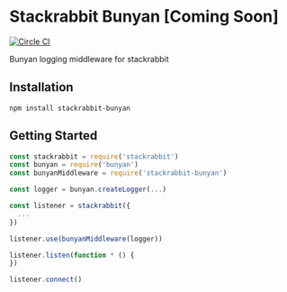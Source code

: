 # Stackrabbit Bunyan [Coming Soon]

[![Circle CI](https://circleci.com/gh/danethurber/stackrabbit-bunyan.svg?style=shield)](https://circleci.com/gh/danethurber/stackrabbit-bunyan)

Bunyan logging middleware for stackrabbit

## Installation

```
npm install stackrabbit-bunyan
```

## Getting Started

```js
const stackrabbit = require('stackrabbit')
const bunyan = require('bunyan')
const bunyanMiddleware = require('stackrabbit-bunyan')

const logger = bunyan.createLogger(...)

const listener = stackrabbit({
  ...
})

listener.use(bunyanMiddleware(logger))

listener.listen(function * () {
})

listener.connect()
```
